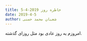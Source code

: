 ```yaml
---
title: خاطره روز 2019-4-5
date: 2019-4-5
author: شعبان محمد حسنی
---
```


امروزم یه روز عادی بود مثل روزای گذشته.